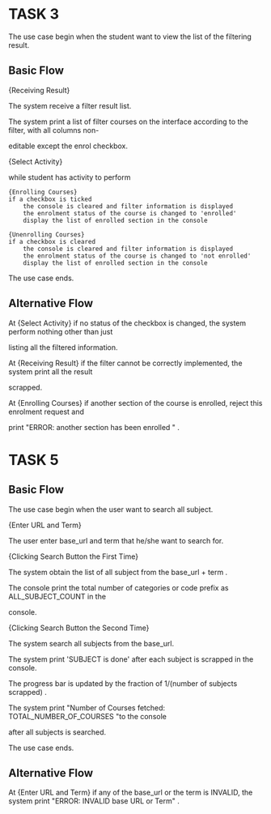 # TASK 3

The use case begin when the student want to view the list of the filtering result.

## Basic Flow

{Receiving Result}

The system receive a filter result list.

The system print a list of filter courses on the interface according to the filter, with all columns non-

editable except the enrol checkbox. 

{Select Activity}

while student has activity to perform

	{Enrolling Courses}
	if a checkbox is ticked
		the console is cleared and filter information is displayed
		the enrolment status of the course is changed to 'enrolled'
		display the list of enrolled section in the console 
		
	{Unenrolling Courses}
	if a checkbox is cleared
		the console is cleared and filter information is displayed
		the enrolment status of the course is changed to 'not enrolled'
		display the list of enrolled section in the console
		
The use case ends.

## Alternative Flow

At {Select Activity} if no status of the checkbox is changed, the system perform nothing other than just

 listing all the filtered information.

At {Receiving Result} if the filter cannot be correctly implemented, the system print all the result

 scrapped.

At {Enrolling Courses} if another section of the course is enrolled, reject this enrolment request and 

print "ERROR: another section has been enrolled " .

# TASK 5

## Basic Flow

The use case begin when the user want to search all subject.

{Enter URL and Term}

The user enter base_url and term that he/she want to search for.

{Clicking Search Button the First Time}

The system obtain the list of all subject from the base_url + term . 

The console print the total number of categories or code prefix as ALL_SUBJECT_COUNT in the 

console.

{Clicking Search Button the Second Time}

The system search all subjects from the base_url.

The system print 'SUBJECT is done' after each subject is scrapped in the console.

The progress bar is updated by the fraction of 1/(number of subjects scrapped) .

The system print "Number of Courses fetched: TOTAL_NUMBER_OF_COURSES "to the console 

after all subjects is searched.

The use case ends.

## Alternative Flow

At {Enter URL and Term} if any of the base_url or the term is INVALID, the system print "ERROR: INVALID base URL or Term" .
